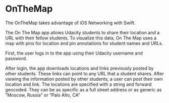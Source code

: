 # OnTheMap

The OnTheMap takes advantage of iOS Networking with Swift.

The On The Map app allows Udacity students to share their location and a URL with their fellow students. To visualize this data, On The Map uses a map with pins for location and pin annotations for student names and URLs.

First, the user logs in to the app using their Udacity username and password.

After login, the app downloads locations and links previously posted by other students. These links can point to any URL that a student shares. After viewing the information posted by other students, a user can post their own location and link. The locations are specified with a string and forward geocoded. They can be as specific as a full street address or as generic as “Moscow, Russia” or “Palo Alto, CA”
